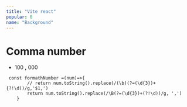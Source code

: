 ```yaml
---
title: "Vite react"
popular: 0
name: "Background"
---
```


# Comma number

- 100 **,** 000

```
 const formathNumber =(num)=>{
        // return num.toString().replace(/(\b)(?=(\d{3})+{?!\d))/g,'$1,')
        return num.toString().replace(/\B(?=(\d{3})+(?!\d))/g, ',')
    }
```
